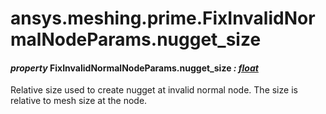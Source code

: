 # ansys.meshing.prime.FixInvalidNormalNodeParams.nugget_size



#### *property* FixInvalidNormalNodeParams.nugget_size *: [float](https://docs.python.org/3.11/library/functions.html#float)*

Relative size used to create nugget at invalid normal node. The size is relative to mesh size at the node.

<!-- !! processed by numpydoc !! -->
